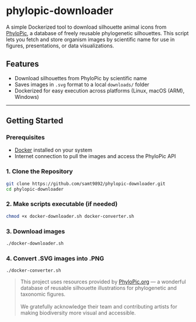 # phylopic-downloader

A simple Dockerized tool to download silhouette animal icons from [PhyloPic](https://www.phylopic.org/), a database of freely reusable phylogenetic silhouettes. This script lets you fetch and store organism images by scientific name for use in figures, presentations, or data visualizations.

## Features

- Download silhouettes from PhyloPic by scientific name
- Saves images in `.svg` format to a local `downloads/` folder
- Dockerized for easy execution across platforms (Linux, macOS (ARM), Windows)

---

## Getting Started

### Prerequisites

- [Docker](https://www.docker.com/) installed on your system
- Internet connection to pull the images and access the PhyloPic API

### 1. Clone the Repository

```bash
git clone https://github.com/samt9892/phylopic-downloader.git
cd phylopic-downloader
```
### 2. Make scripts executable (if needed)
```bash
chmod +x docker-downloader.sh docker-converter.sh
```
### 3. Download images
```bash
./docker-downloader.sh
```

### 4. Convert .SVG images into .PNG
```bash
./docker-converter.sh
```

<blockquote>
  <p>
  This project uses resources provided by <a href="https://www.phylopic.org/" target="_blank">PhyloPic.org</a> — a wonderful database of reusable silhouette illustrations for phylogenetic and taxonomic figures. <br><br>
  We gratefully acknowledge their team and contributing artists for making biodiversity more visual and accessible.
  </p>
</blockquote>

